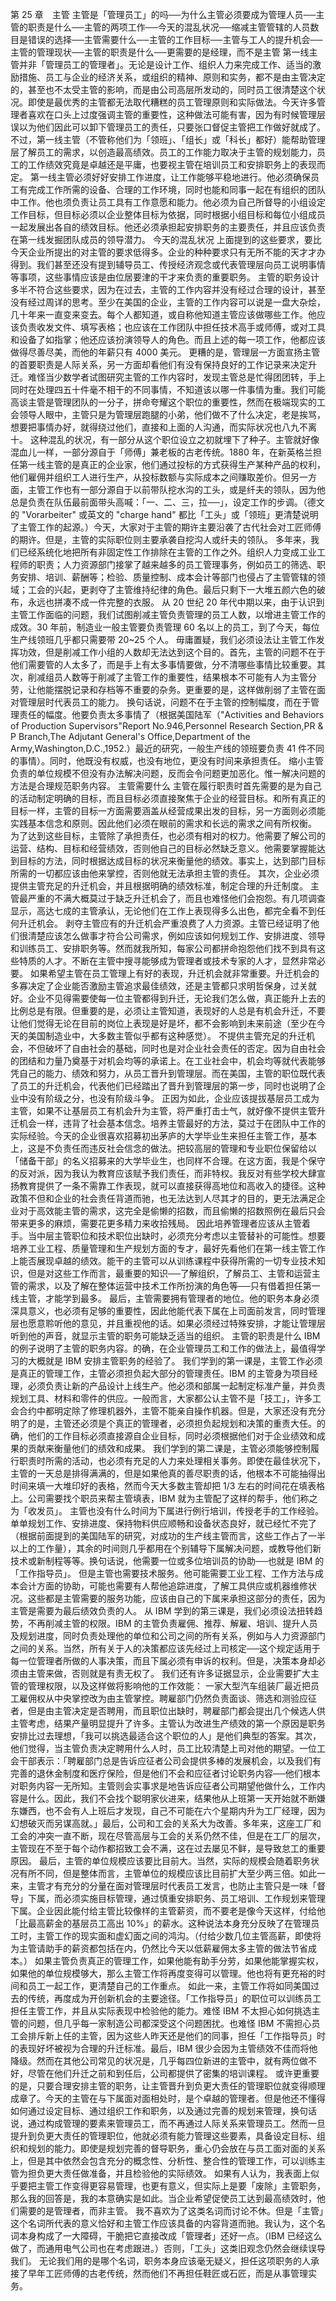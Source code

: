 第 25 章　主管 
 主管是「管理员工」的吗──为什么主管必须要成为管理人员──主管的职责是什么──主管的两项工作──今天的混乱状况──缩减主管管辖的人员数目是错误的选择──主管需要什么──主管的工作目标──主管与工人的提升机会──主管的管理现状──主管的职责是什么──更需要的是经理，而不是主管 
 第一线主管并非「管理员工的管理者」。无论是设计工作、组织人力来完成工作、适当的激励措施、员工与企业的经济关系，或组织的精神、原则和实务，都不是由主管决定的，甚至也不太受主管的影响，而是由公司高层所发动的，同时员工很清楚这个状况。即使是最优秀的主管都无法取代糟糕的员工管理原则和实际做法。今天许多管理者喜欢在口头上过度强调主管的重要性，这种做法可能有害，因为有时候管理层误以为他们因此可以卸下管理员工的责任，只要张口督促主管把工作做好就成了。
 不过，第一线主管（不管称他们为「领班」、「组长」或「科长」都好）能帮助管理层了解员工的需求，以创造最高绩效。员工的工作能力取决于主管的规划能力，员工的工作绩效究竟是卓越还是平庸，也要视主管在培训员工和安排职务上的表现而定。
 第一线主管必须好好安排工作进度，让工作能够平稳地进行。他必须确保员工有完成工作所需的设备、合理的工作环境，同时也能和同事一起在有组织的团队中工作。他也须负责让员工具有工作意愿和能力。他必须为自己所督导的小组设定工作目标，但目标必须以企业整体目标为依据，同时根据小组目标和每位小组成员一起发展出各自的绩效目标。他还必须承担起安排职务的主要责任，并且应该负责在第一线发掘团队成员的领导潜力。
 今天的混乱状况 
 上面提到的这些要求，要比今天企业所提出的对主管的要求低得多。企业的种种要求只有无所不能的天才才办得到。我们甚至还没有提到辅导员工、传授经济观念或代表管理层向员工说明事情等事项，这些事情应该是由位居要津的干才来负责的重要职务。
 主管的职务设计多半不符合这些要求，因为在过去，主管的工作内容并没有经过合理的设计，甚至没有经过周详的思考。至少在美国的企业，主管的工作内容可以说是一盘大杂烩，几十年来一直变来变去。每个人都知道，或自称他知道主管应该做哪些工作。他应该负责收发文件、填写表格；也应该在工作团队中担任技术高手或师傅，或对工具和设备了如指掌；他还应该扮演领导人的角色。而且上述的每一项工作，他都应该做得尽善尽美，而他的年薪只有 4000 美元。
 更糟的是，管理层一方面宣扬主管的首要职责是人际关系，另一方面却看他们有没有保持良好的工作记录来决定升迁。难怪当少数学者试图研究主管的工作内容时，发现主管总是忙得团团转，手上同时在处理四五十件毫不相干的不同事情，不知道该以哪一件事情为重。我们可能高谈主管是管理团队的一分子，拼命夸耀这个职位的重要性，然而在极端现实的工会领导人眼中，主管只是为管理层跑腿的小弟，他们做不了什么决定，老是挨骂，想要把事情办好，就得绕过他们，直接和上面的人沟通，而实际状况也八九不离十。
 这种混乱的状况，有一部分从这个职位设立之初就埋下了种子。主管就好像混血儿一样，一部分源自于「师傅」兼老板的古老传统。1880 年，在新英格兰担任第一线主管的是真正的企业家，他们通过投标的方式获得生产某种产品的权利，他们雇佣并组织工人进行生产，从投标数额与实际成本之间赚取差价。但另一方面，主管工作也有一部分源自于以前带队挖水沟的工头，或是纤夫的领队，因为他总是负责在队伍最前面带头高喊：「一、二、三，拉──」，设定工作的步调。（德文的 "Vorarbeiter" 或英文的 "charge hand" 都比「工头」或「领班」更清楚说明了主管工作的起源。）今天，大家对于主管的期许主要沿袭了古代社会对工匠师傅的期许。但是，主管的实际职位则主要承袭自挖沟人或纤夫的领队。
 多年来，我们已经系统化地把所有非固定性工作排除在主管的工作之外。组织人力变成工业工程师的职责；人力资源部门接掌了越来越多的员工管理事务，例如员工的筛选、职务安排、培训、薪酬等；检验、质量控制、成本会计等部门也侵占了主管管辖的领域；工会的兴起，更剥夺了主管维持纪律的角色。最后只剩下一大堆五颜六色的破布，永远也拼凑不成一件完整的衣服。
 从 20 世纪 20 年代中期以来，由于认识到主管工作面临的问题，我们试图削减主管负责管理的员工人数，以增进主管工作的成效。30 年前，制造业一般主管要负责管理 60 名以上的员工，到了今天，每位生产线领班几乎都只需要带 20~25 个人。
 毋庸置疑，我们必须设法让主管工作发挥功效，但是削减工作小组的人数却无法达到这个目的。首先，主管的问题不在于他们需要管的人太多了，而是手上有太多事情要做，分不清哪些事情比较重要。其次，削减组员人数等于削减了主管工作的重要性，结果根本不可能有人为主管分劳，让他能摆脱记录和存档等不重要的杂务。更重要的是，这样做削弱了主管在面对管理层时代表员工的能力。
 换句话说，问题不在于主管的控制幅度，而在于管理责任的幅度。他要负责太多事情了（根据美国陆军（"Activities and Behaviors of Production Supervisors"Report No.946,Personnel Research Section,PR & P Branch,The Adjutant General's Office,Department of the Army,Washington,D.C.,1952.）最近的研究，一般生产线的领班要负责 41 件不同的事情）。同时，他既没有权威，也没有地位，更没有时间来承担责任。
 缩小主管负责的单位规模不但没有办法解决问题，反而会令问题更加恶化。惟一解决问题的方法是合理规范职务内容。
 主管需要什么 
 主管在履行职责时首先需要的是为自己的活动制定明确的目标，而且目标必须直接聚焦于企业的经营目标。和所有真正的目标一样，主管的目标一方面需要涵盖从经营成果出发的目标，另一方面则必须能实践基本信念和原则。因此他们必须在眼前的需求和长远的需求之间有所权衡。
 为了达到这些目标，主管除了承担责任，也必须有相对的权力。他需要了解公司的运营、结构、目标和经营绩效，否则他自己的目标必然缺乏意义。他需要掌握能达到目标的方法，同时根据达成目标的状况来衡量他的绩效。事实上，达到部门目标所需的一切都应该由他来掌控，否则他就无法承担主管的责任。
 其次，企业必须提供主管充足的升迁机会，并且根据明确的绩效标准，制定合理的升迁制度。
 主管最严重的不满大概莫过于缺乏升迁机会了，而且也难怪他们会抱怨。有几项调查显示，高达七成的主管承认，无论他们在工作上表现得多么出色，都完全看不到任何升迁机会。
 剥夺主管应有的升迁机会严重浪费了人力资源。主管已经证明了他们很清楚应该怎么做事才符合公司需求，例如应该如何规划工作、安排进度、领导和训练员工、安排职务等。然而就我所知，每家公司都拼命抱怨他们找不到具有这些特质的人才。不断在主管中搜寻能够成为管理者或技术专家的人才，显然非常必要。
 如果希望主管在员工管理上有好的表现，升迁机会就非常重要。升迁机会的多寡决定了企业能否激励主管追求最佳绩效，还是主管都只求明哲保身，过关就好。企业不见得需要使每一位主管都得到升迁，无论我们怎么做，真正能升上去的比例总是有限。但重要的是，必须让主管知道，表现好的人总是有机会升迁，不要让他们觉得无论在目前的岗位上表现是好是坏，都不会影响到未来前途（至少在今天的美国制造业中，大多数主管似乎都有这种感觉）。
 不提供主管充足的升迁机会，不但破坏了自由社会的基础，同时也是对企业社会责任的否定。因为自由社会的团结和力量乃奠基于对机会均等的承诺上。在工业社会中，机会均等就代表能够凭自己的能力、绩效和努力，从员工晋升到管理层。而在美国，主管的职位既代表了员工的升迁机会，代表他们已经踏出了晋升到管理层的第一步，同时也说明了企业中没有阶级之分，也没有阶级斗争。
 正因为如此，企业应该提拔基层员工成为主管，如果不让基层员工有机会升为主管，将严重打击士气，就好像不提供主管升迁机会一样，违背了社会基本信念。培养主管最好的方法，莫过于在团队中工作的实际经验。今天的企业很喜欢招募初出茅庐的大学毕业生来担任主管工作，基本上，这是不负责任而违反社会信念的做法。把较高层的管理和专业职位保留给以「储备干部」的名义招募来的大学毕业生，也同样不合理。在这方面，我是个保守的反对派，因为我认为教育应该赋予我们责任，而非特权。我反对有些学校大肆宣扬教育提供了一条不需靠工作表现，就可以直接获得高地位和高收入的捷径。这种政策不但和企业的社会责任背道而驰，也无法达到人尽其才的目的，更无法满足企业对于高效能主管的需求，这完全是偷懒的招数，而且偷懒的招数照例在最后只会带来更多的麻烦，需要花更多精力来收拾残局。
 因此培养管理者应该从主管着手。当中层主管职位和技术职位出缺时，必须充分考虑以主管替补的可能性。想要培养工业工程、质量管理和生产规划方面的专才，最好先看他们在第一线主管工作上能否展现卓越的绩效。能干的主管可以从训练课程中获得所需的一切专业技术知识，但是对这些工作而言，最重要的知识──了解组织，了解员工、主管和运营主管的需求，以及了解在整体运营中技术工作所扮演的角色等──只有借着担任第一线主管，才能学到最多。
 最后，主管需要拥有管理者的地位。他的职务本身必须深具意义，也必须有足够的重要性，因此他能代表下属在上司面前发言，同时管理层也愿意聆听他的意见，并且重视他的话。如果必须经过特殊安排，才能让管理层听到他的声音，就显示主管的职务可能缺乏适当的组织。
 主管的职责是什么 
 IBM 的例子说明了主管的职务内容。的确，在企业管理员工和工作的做法上，最值得学习的大概就是 IBM 安排主管职务的经验了。
 我们学到的第一课是，主管工作必须是真正的管理工作，主管必须担负起大部分的管理责任。IBM 的主管身为项目经理，必须负责让新的产品设计上线生产。他必须和部属一起制定标准产量，并负责规划工具、材料和零件的供应。一般而言，大家都公认主管不是「技工」，许多工会合约中都明定除了修理机器外，主管不能亲自操作机器。但是，大家还没有充分明了的是，主管还必须是个真正的管理者，必须担负起规划和决策的重责大任。的确，他们的工作目标必须直接源自企业目标，同时必须根据他们对于企业绩效和成果的贡献来衡量他们的绩效和成果。
 我们学到的第二课是，主管必须能够控制履行职责时所需的活动，也必须有充足的人力来处理相关事务。即使在最佳状况下，主管的一天总是排得满满的，但是如果他真的善尽职责的话，他根本不可能抽得出时间来填一大堆印好的表格，然而今天大多数主管却把 1/3 左右的时间花在填表格上。公司需要找个职员来帮主管填表，IBM 就为主管配了这样的帮手，他们称之为「收发员」。
 主管也没有什么时间为下属进行例行培训，传授老手的工作经验。单单规划工作、安排进度、保持物料供应顺畅和设备状态良好，就已经忙不完了（根据前面提到的美国陆军的研究，对成功的生产线主管而言，这些工作占了一半以上的工作量），其余的时间则几乎都用在个别辅导下属解决问题，或教导他们新技术或新制程等等。换句话说，他需要一位或多位培训员的协助──也就是 IBM 的「工作指导员」。
 但是主管也需要技术服务。他可能需要工业工程、工作方法与成本会计方面的协助，可能也需要有人帮他追踪进度，了解工具供应或机器维修状况。这些都是主管需要的服务功能，应该由自己的下属来承担这部分的责任，因为主管是需要为最后绩效负责的人。
 从 IBM 学到的第三课是，我们必须设法扭转趋势，不再削减主管的权限。IBM 的主管负责雇佣、推荐、解雇、培训、提升人员及规划进度，同时负责处理他的单位和公司之间的所有关系，例如与人力资源部门之间的关系。当然，所有关于人的决策都应该先经过上司核定──这个规定适用于每一位管理者所做的人事决策，而且下属必须有申诉的权利。但是，决策本身却必须由主管来做，否则就是有责无权了。
 我们还有许多证据显示，企业需要扩大主管的管理权限，以及这样做将影响他的工作效能： 
 一家大型汽车组装厂最近把员工雇佣权从中央掌控改为由主管掌控。聘雇部门仍然负责面谈、筛选和测验应征者，但是由主管决定是否聘用，而且职位出缺时，聘雇部门都会提出几个候选人供主管考虑，结果产量明显提升了许多。主管认为改进生产绩效的第一个原因是职务安排比过去理想，「我可以挑选最适合这个职位的人」是他们典型的答案。其次，他们觉得，当主管负责决定聘用什么人时，员工比较清楚上司对他的期望。一位工会干部表示：「聘雇部门总是告诉应征者公司会提供多棒的发展机会，以及我们有完善的退休金制度和医疗保险，但是他们不会和应征者讨论职务内容──他们根本对职务内容一无所知。主管则会实事求是地告诉应征者公司期望他做什么，工作内容是什么。因此，我们不会找个聪明家伙进来，结果他从上班第一天开始就不断嫌东嫌西，也不会有人上班后才发现，自己不可能在六个星期内升为工厂经理，因为幻想破灭而另谋高就。」最后，公司和工会的关系大为改善。多年来，这座工厂和工会的冲突一直不断，现在尽管高层与工会的关系仍然不佳，但是在工厂的层次，主管现在不至于每个动作都招致工会不满，这在过去屡见不鲜，是导致怠工的重要原因。
 最后，主管的单位规模应该要比目前大。当然，实际的规模会随着职务状况有所不同，但是整体而言，主管单位的规模应该比目前扩大至少两三倍。如此一来，主管才有充分的分量在面对管理层时代表员工发言，也防止主管只是一味「督导」下属，而必须实施目标管理，通过慎重安排职务、员工培训、工作规划来管理下属。企业因此能付给主管比较像样的主管薪资，而不要老是像今天这样，付给他「比最高薪金的基层员工高出 10%」的薪水。这种说法本身充分反映了在管理员工时，主管工作的现实面和虚幻面之间的鸿沟。（付给少数几位主管高薪，即使将为主管请助手的薪资都包括在内，仍然比今天以低薪雇佣太多主管的做法节省成本。） 
 如果主管负责真正的管理工作，如果他能有助手分劳，如果他能掌握实权，如果他的单位规模够大，那么主管工作将再度变得可以管理。他也将有更充裕的时间和员工一起工作，更清楚自己的工作重点。
 如此一来，主管工作将如同美国过去的传统，再度成为开创新机会的主要途径。「工作指导员」的职位可以训练员工担任主管工作，并且从实际表现中检验他的能力。难怪 IBM 不太担心如何挑选主管的问题，但几乎每一家制造公司都深受这个问题困扰。也难怪 IBM 不需担心员工会排斥新上任的主管，因为这些人昨天还是他们的同事，担任「工作指导员」时的表现好坏被视为合理的升迁标准。最后，IBM 很少会因为主管绩效不佳而将他降级。然而在其他公司常见的状况是，几乎每四位新进的主管中，就有两位做不好，尽管在他们升迁之前和到任后，公司都提供了密集的培训课程。
 或许更重要的是，只要合理安排主管的职务，让主管晋升到负更大责任的管理职位就变得顺理成章了。今天的主管在与下属面对面相处时，是个卓越的管理者。但是他还不懂得如何通过设定目标、通过组织工作和职务，以及通过完善的规划来管理，换句话说，通过构成管理的要素来管理员工，而不再通过人际关系来管理员工。然而一旦提升到负更大责任的管理职位，他就必须有能力管理这些要素，具备设定目标、组织和规划的能力。即使是规划完善的督导职务，重心仍会放在与员工面对面的关系上，但是其中依然会包含充分的概念性、分析性、整合性的管理工作，可以训练主管为担负更大责任做准备，并且检验他的实际绩效。
 如果有人认为，我表面上似乎要把主管工作变得更容易管理，也更有意义，但实际上是要「废除」主管职务，那么我的回答是，我的本意确实是如此。当企业希望促使员工达到最高绩效时，他们需要的是管理者，而非主管。
 我不喜欢为了这类名词而讨论不休。但是「主管」这个名词所代表的意义恰好和主管工作应该具备的内容背道而驰。我认为，这个名词本身构成了一大障碍，干脆把它直接改成「管理者」还好一点。（IBM 已经这么做了，而通用电气公司也在考虑跟进。）否则，「工头」这类旧观念仍然会继续误导我们。
 无论我们用的是哪个名词，职务本身应该毫无疑义，担任这项职务的人承接了早年工匠师傅的古老传统，然而他们不再担任鞋匠或石匠，而是从事管理实务。